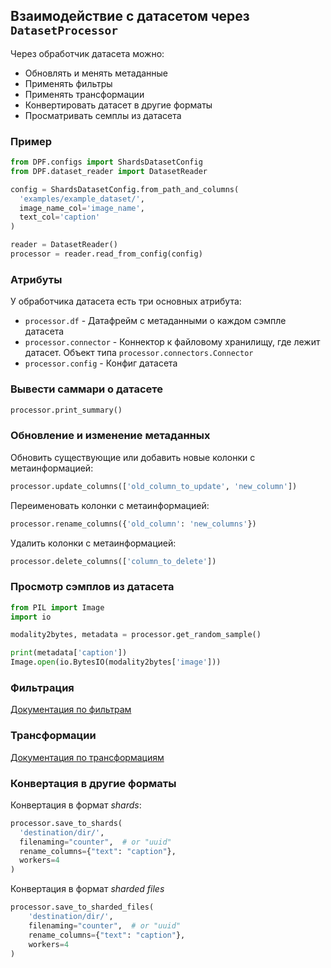 ## Взаимодействие с датасетом через `DatasetProcessor`

Через обработчик датасета можно:
- Обновлять и менять метаданные
- Применять фильтры
- Применять трансформации
- Конвертировать датасет в другие форматы
- Просматривать семплы из датасета

### Пример
```python
from DPF.configs import ShardsDatasetConfig
from DPF.dataset_reader import DatasetReader

config = ShardsDatasetConfig.from_path_and_columns(
  'examples/example_dataset/',
  image_name_col='image_name',
  text_col='caption'
)

reader = DatasetReader()
processor = reader.read_from_config(config)
```

### Атрибуты
У обработчика датасета есть три основных атрибута:
- `processor.df` - Датафрейм с метаданными о каждом сэмпле датасета
- `processor.connector` - Коннектор к файловому хранилищу, где лежит датасет. Объект типа `processor.connectors.Connector`
- `processor.config` - Конфиг датасета

### Вывести саммари о датасете

```python
processor.print_summary()
```

### Обновление и изменение метаданных

Обновить существующие или добавить новые колонки с метаинформацией:
```python
processor.update_columns(['old_column_to_update', 'new_column'])
```
Переименовать колонки с метаинформацией:
```python
processor.rename_columns({'old_column': 'new_columns'})
```
Удалить колонки с метаинформацией:
```python
processor.delete_columns(['column_to_delete'])
```

### Просмотр сэмплов из датасета

```python
from PIL import Image
import io

modality2bytes, metadata = processor.get_random_sample()

print(metadata['caption'])
Image.open(io.BytesIO(modality2bytes['image']))
```

### Фильтрация

[Документация по фильтрам](filters.md)

### Трансформации

[Документация по трансформациям](transforms.md)

### Конвертация в другие форматы

Конвертация в формат _shards_:

```python
processor.save_to_shards(
  'destination/dir/',
  filenaming="counter",  # or "uuid"
  rename_columns={"text": "caption"},
  workers=4
)
```

Конвертация в формат _sharded files_

```python
processor.save_to_sharded_files(
    'destination/dir/',
    filenaming="counter",  # or "uuid"
    rename_columns={"text": "caption"},
    workers=4
)
```